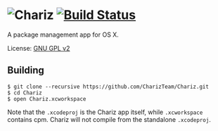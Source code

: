 # ![Chariz](https://i.imgur.com/9RHFBv4.png) [![Build Status](https://travis-ci.org/CharizTeam/Chariz.svg)](https://travis-ci.org/CharizTeam/Chariz)
A package management app for OS X.

License: [GNU GPL v2](https://www.gnu.org/licenses/gpl-2.0.html)

## Building
```
$ git clone --recursive https://github.com/CharizTeam/Chariz.git
$ cd Chariz
$ open Chariz.xcworkspace
```

Note that the `.xcodeproj` is the Chariz app itself, while `.xcworkspace` contains cpm. Chariz will not compile from the standalone `.xcodeproj`.
